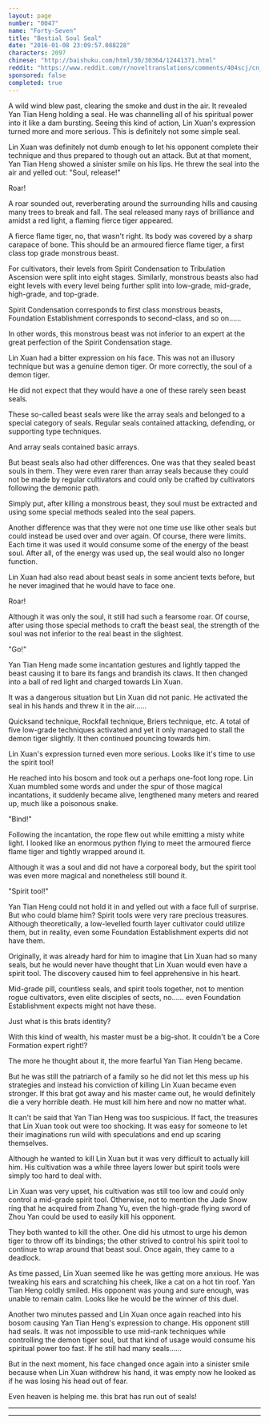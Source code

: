 ```yaml
---
layout: page
number: "0047"
name: "Forty-Seven"
title: "Bestial Soul Seal"
date: "2016-01-08 23:09:57.088228"
characters: 2097
chinese: "http://baishuku.com/html/30/30364/12441371.html"
reddit: "https://www.reddit.com/r/noveltranslations/comments/404scj/cn_tempered_immortal_chapter_0047/"
sponsored: false
completed: true
---
```


A wild wind blew past, clearing the smoke and dust in the air. It revealed Yan Tian Heng holding a seal. He was channelling all of his spiritual power into it like a dam bursting. Seeing this kind of action, Lin Xuan's expression turned more and more serious. This is definitely not some simple seal.

Lin Xuan was definitely not dumb enough to let his opponent complete their technique and thus prepared to though out an attack. But at that moment, Yan Tian Heng showed a sinister smile on his lips. He threw the seal into the air and yelled out: "Soul, release!"

Roar!

A roar sounded out, reverberating around the surrounding hills and causing many trees to break and fall. The seal released many rays of brilliance and amidst a red light, a flaming fierce tiger appeared.

A fierce flame tiger, no, that wasn't right. Its body was covered by a sharp carapace of bone. This should be an armoured fierce flame tiger, a first class top grade monstrous beast.

For cultivators, their levels from Spirit Condensation to Tribulation Ascension were split into eight stages. Similarly, monstrous beasts also had eight levels with every level being further split into low-grade, mid-grade, high-grade, and top-grade.

Spirit Condensation corresponds to first class monstrous beasts, Foundation Establishment corresponds to second-class, and so on......

In other words, this monstrous beast was not inferior to an expert at the great perfection of the Spirit Condensation stage.

Lin Xuan had a bitter expression on his face. This was not an illusory technique but was a genuine demon tiger. Or more correctly, the soul of a demon tiger.

He did not expect that they would have a one of these rarely seen beast seals.

These so-called beast seals were like the array seals and belonged to a special category of seals. Regular seals contained attacking, defending, or supporting type techniques.

And array seals contained basic arrays.

But beast seals also had other differences. One was that they sealed beast souls in them. They were even rarer than array seals because they could not be made by regular cultivators and could only be crafted by cultivators following the demonic path.

Simply put, after killing a monstrous beast, they soul must be extracted and using some special methods sealed into the seal papers.

Another difference was that they were not one time use like other seals but could instead be used over and over again. Of course, there were limits. Each time it was used it would consume some of the energy of the beast soul. After all, of the energy was used up, the seal would also no longer function.

Lin Xuan had also read about beast seals in some ancient texts before, but he never imagined that he would have to face one.

Roar!

Although it was only the soul, it still had such a fearsome roar. Of course, after using those special methods to craft the beast seal, the strength of the soul was not inferior to the real beast in the slightest.

"Go!"

Yan Tian Heng made some incantation gestures and lightly tapped the beast causing it to bare its fangs and brandish its claws. It then changed into a ball of red light and charged towards Lin Xuan.

It was a dangerous situation but Lin Xuan did not panic. He activated the seal in his hands and threw it in the air......

Quicksand technique, Rockfall technique, Briers technique, etc. A total of five low-grade techniques activated and yet it only managed to stall the demon tiger slightly. It then continued pouncing towards him.

Lin Xuan's expression turned even more serious. Looks like it's time to use the spirit tool!

He reached into his bosom and took out a perhaps one-foot long rope. Lin Xuan mumbled some words and under the spur of those magical incantations, it suddenly became alive, lengthened many meters and reared up, much like a poisonous snake.

"Bind!"

Following the incantation, the rope flew out while emitting a misty white light. I looked like an enormous python flying to meet the armoured fierce flame tiger and tightly wrapped around it.

Although it was a soul and did not have a corporeal body, but the spirit tool was even more magical and nonetheless still bound it.

"Spirit tool!"

Yan Tian Heng could not hold it in and yelled out with a face full of surprise. But who could blame him? Spirit tools were very rare precious treasures. Although theoretically, a low-levelled fourth layer cultivator could utilize them, but in reality, even some Foundation Establishment experts did not have them.

Originally, it was already hard for him to imagine that Lin Xuan had so many seals, but he would never have thought that Lin Xuan would even have a spirit tool. The discovery caused him to feel apprehensive in his heart.

Mid-grade pill, countless seals, and spirit tools together, not to mention rogue cultivators, even elite disciples of sects, no...... even Foundation Establishment expects might not have these.

Just what is this brats identity?

With this kind of wealth, his master must be a big-shot. It couldn't be a Core Formation expert right!?

The more he thought about it, the more fearful Yan Tian Heng became.

But he was still the patriarch of a family so he did not let this mess up his strategies and instead his conviction of killing Lin Xuan became even stronger. If this brat got away and his master came out, he would definitely die a very horrible death. He must kill him here and now no matter what.

It can't be said that Yan Tian Heng was too suspicious. If fact, the treasures that Lin Xuan took out were too shocking. It was easy for someone to let their imaginations run wild with speculations and end up scaring themselves.

Although he wanted to kill Lin Xuan but it was very difficult to actually kill him. His cultivation was a while three layers lower but spirit tools were simply too hard to deal with.

Lin Xuan was very upset, his cultivation was still too low and could only control a mid-grade spirit tool. Otherwise, not to mention the Jade Snow ring that he acquired from Zhang Yu, even the high-grade flying sword of Zhou Yan could be used to easily kill his opponent.

They both wanted to kill the other. One did his utmost to urge his demon tiger to throw off its bindings; the other strived to control his spirit tool to continue to wrap around that beast soul. Once again, they came to a deadlock.

As time passed, Lin Xuan seemed like he was getting more anxious. He was tweaking his ears and scratching his cheek, like a cat on a hot tin roof. Yan Tian Heng coldly smiled. His opponent was young and sure enough, was unable to remain calm. Looks like he would be the winner of this duel.

Another two minutes passed and Lin Xuan once again reached into his bosom causing Yan Tian Heng's expression to change. His opponent still had seals. It was not impossible to use mid-rank techniques while controlling the demon tiger soul, but that kind of usage would consume his spiritual power too fast. If he still had many seals......

But in the next moment, his face changed once again into a sinister smile because when Lin Xuan withdrew his hand, it was empty now he looked as if he was losing his head out of fear.

Even heaven is helping me. this brat has run out of seals!

- - -
- - -



